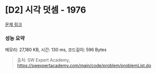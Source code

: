 # [D2] 시각 덧셈 - 1976 

[문제 링크](https://swexpertacademy.com/main/code/problem/problemDetail.do?contestProbId=AV5PttaaAZIDFAUq) 

### 성능 요약

메모리: 27,180 KB, 시간: 130 ms, 코드길이: 596 Bytes



> 출처: SW Expert Academy, https://swexpertacademy.com/main/code/problem/problemList.do